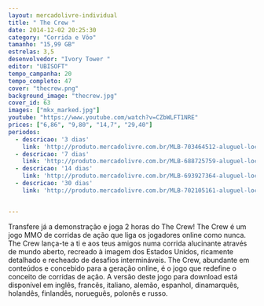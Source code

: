 ```yaml
---
layout: mercadolivre-individual
title: " The Crew "
date: 2014-12-02 20:25:30
category: "Corrida e Vôo"
tamanho: "15,99 GB"
estrelas: 3,5
desenvolvedor: "Ivory Tower "
editor: "UBISOFT"
tempo_campanha: 20
tempo_completo: 47
cover: "thecrew.png"
background_image: "thecrew.jpg"
cover_id: 63
images: ["mkx_marked.jpg"]
youtube: "https://www.youtube.com/watch?v=CZbWLFT1NRE"
prices: ["6,86", "9,80", "14,7", "29,40"]
periodos:
  - descricao: '3 dias'
    link: 'http://produto.mercadolivre.com.br/MLB-703464512-aluguel-locaco-de-jogos-4-dias-xbox-one-midia-digital-_JM'
  - descricao: '7 dias'
    link: 'http://produto.mercadolivre.com.br/MLB-688725759-aluguel-locaco-de-jogos-xbox-one-midia-digital-_JM'
  - descricao: '14 dias'
    link: 'http://produto.mercadolivre.com.br/MLB-693927364-aluguel-locaco-de-jogos-xbox-one-midia-digital-_JM'
  - descricao: '30 dias'
    link: 'http://produto.mercadolivre.com.br/MLB-702105161-aluguel-locaco-de-jogos-xbox-one-midia-digital-_JM'


---
```


Transfere já a demonstração e joga 2 horas do The Crew! The Crew é um jogo MMO de corridas de ação que liga os jogadores online como nunca. The Crew lança-te a ti e aos teus amigos numa corrida alucinante através de mundo aberto, recreado à imagem dos Estados Unidos, ricamente detalhado e recheado de desafios intermináveis. The Crew, abundante em conteúdos e concebido para a geração online, é o jogo que redefine o conceito de corridas de ação. A versão deste jogo para download está disponível em inglês, francês, italiano, alemão, espanhol, dinamarquês, holandês, finlandês, norueguês, polonês e russo.
